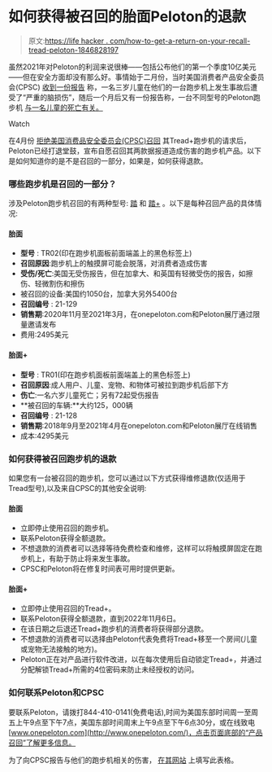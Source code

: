 # 如何获得被召回的胎面Peloton的退款

> 原文:[https://life hacker . com/how-to-get-a-return-on-your-recall-tread-peloton-1846828197](https://lifehacker.com/how-to-get-a-refund-on-your-recalled-tread-peloton-1846828197)

虽然2021年对Peloton的利润来说很棒——包括公布他们的第一个季度10亿美元——但在安全方面却没有那么好。事情始于二月份，当时美国消费者产品安全委员会(CPSC) [收到一份报告](https://www.saferproducts.gov/PublicSearch/Detail?ReportId=3054628) 称，一名三岁儿童在他们的一台跑步机上发生事故后遭受了“严重的脑损伤”，随后一个月后又有一份报告称，一台不同型号的Peloton跑步机 [与一名儿童的死亡有关。](https://support.onepeloton.com/hc/en-us/articles/360058677091-A-Note-from-Peloton-CEO-John-Foley-about-Tread-)

Watch

在4月份 [拒绝美国消费品安全委员会(CPSC)召回](https://www.theverge.com/2021/4/16/22388707/peloton-fighting-recall-treadmill-child-death) 其Tread+跑步机的请求后，Peloton已经打退堂鼓，宣布自愿召回其两款据报道造成伤害的跑步机产品。以下是如何知道你的是不是召回的一部分，如果是，如何获得退款。

### 哪些跑步机是召回的一部分？

涉及Peloton跑步机召回的有两种型号: [踏](https://www.cpsc.gov/Recalls/2021/peloton-recalls-tread-treadmills-due-to-risk-of-injury) 和 [踏+](https://www.cpsc.gov/Recalls/2021/Peloton-Recalls-Tread-Plus-Treadmills-After-One-Child-Died-and-More-than-70-Incidents-Reported) 。以下是每种召回产品的具体情况:

#### **胎面**

*   **型号** : TR02(印在跑步机面板前面端盖上的黑色标签上)
*   **召回原因**:跑步机上的触摸屏可能会脱落，对消费者造成伤害
*   **受伤/死亡**:美国无受伤报告，但在加拿大、和英国有轻微受伤的报告，如擦伤、轻微割伤和擦伤
*   被召回的设备:美国约1050台，加拿大另外5400台
*   **召回编号** : 21-129
*   **销售期**:2020年11月至2021年3月，在onepeloton.com和Peloton展厅通过限量邀请发布
*   费用:2495美元

#### 胎面+

*   **型号** : TR01(印在跑步机面板前面端盖上的黑色标签上)
*   **召回原因**:成人用户、儿童、宠物、和物体可被拉到跑步机后部下方
*   **伤亡**:一名六岁儿童死亡；另有72起受伤报告
*   **被召回的车辆:**大约125，000辆
*   **召回编号** : 21-128
*   **销售期**:2018年9月至2021年4月在onepeloton.com和Peloton展厅在线销售
*   成本:4295美元

### 如何获得被召回跑步机的退款

如果您有一台被召回的跑步机，您可以通过以下方式获得维修退款(仅适用于Tread型号),以及来自CPSC的其他安全说明:

#### **胎面**

*   立即停止使用召回的跑步机。
*   联系Peloton获得全额退款。
*   不想退款的消费者可以选择等待免费检查和维修，这样可以将触摸屏固定在跑步机上，有助于防止将来发生事故。
*   CPSC和Peloton将在修复时间表可用时提供更新。

#### 胎面+

*   立即停止使用召回的Tread+。
*   联系Peloton获得全额退款，直到2022年11月6日。
*   在该日期之后退还Tread+跑步机的消费者将获得部分退款。
*   不想退款的消费者可以选择由Peloton代表免费将Tread+移至一个房间(儿童或宠物无法接触的地方)。
*   Peloton正在对产品进行软件改进，以在每次使用后自动锁定Tread+，并通过分配解锁Tread+所需的4位密码来防止未经授权的访问。

### 如何联系Peloton和CPSC

要联系Peloton，请拨打844-410-0141(免费电话),时间为美国东部时间周一至周五上午9点至下午7点，美国东部时间周末上午9点至下午6点30分，或在线致电[www.onepeloton.com](http://www.onepeloton.com/)，点击页面底部的“产品召回”了解更多信息。

为了向CPSC报告与他们的跑步机相关的伤害， [在其网站](https://www.saferproducts.gov/IncidentReporting) 上填写此表格。